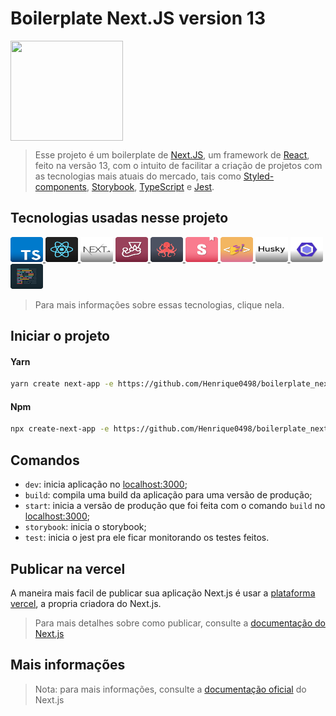 # Boilerplate Next.JS version 13

<div>
  <a href="https://github.com/Henrique0498/boilerplate_nextjs">
    <image  height="160" width="180" src="https://github.com/Henrique0498/Henrique0498/blob/main/img/Logo.svg" align="center"/>
  </a>
    
  >Esse projeto é um boilerplate de [Next.JS](https://nextjs.org/), um framework de [React](https://pt-br.reactjs.org/), feito na versão 13, com o intuito de facilitar a criação de projetos com as tecnologias mais atuais do mercado, tais como [Styled-components](https://styled-components.com/), [Storybook](https://storybook.js.org/), [TypeScript](https://www.typescriptlang.org/pt/) e [Jest](https://jestjs.io/pt-BR/).
</div>

## Tecnologias usadas nesse projeto
<div>
  <a href="https://www.typescriptlang.org/pt/">
    <img height="40" width="52" src="https://github.com/Henrique0498/Henrique0498/blob/main/img/TypeScript.svg" title="Typescript" alt="Typescript"/>
  </a>
  <a href="https://pt-br.reactjs.org/">
    <img height="40" width="52" src="https://github.com/Henrique0498/Henrique0498/blob/main/img/React.svg" title="React" alt="React"/>
  </a>
  <a href="https://nextjs.org/">
    <img height="40" width="52" src="https://github.com/Henrique0498/Henrique0498/blob/main/img/Next.svg" title="Next.js" alt="Next.js"/>
  </a>
  <a href="https://jestjs.io/pt-BR/">
    <img height="40" width="52" src="https://github.com/Henrique0498/Henrique0498/blob/main/img/Jest.svg" title="Jest" alt="Jest"/>
  </a>
  <a href="https://testing-library.com/">
    <img height="40" width="52" src="https://github.com/Henrique0498/Henrique0498/blob/main/img/Testing%20Libory.svg" title="Testing Libory" alt="Testing Libory"/>
  </a>
  <a href="https://storybook.js.org/docs/react/why-storybook">
    <img height="40" width="52" src="https://github.com/Henrique0498/Henrique0498/blob/main/img/Storybook.svg" title="Storybook" alt="Storybook"/>
  </a>
  <a href="https://styled-components.com/">
    <img height="40" width="52" src="https://github.com/Henrique0498/Henrique0498/blob/main/img/Styled-Components.svg" title="styled-components" alt="styled-components"/>
  </a>
  <a href="https://typicode.github.io/husky/">
    <img height="40" width="52" src="https://github.com/Henrique0498/Henrique0498/blob/main/img/Husky.svg" title="Husky" alt="Husky"/>
  </a>
  <a href="https://eslint.org/">
    <img height="40" width="52" src="https://github.com/Henrique0498/Henrique0498/blob/main/img/Eslint.svg" title="Eslint" alt="Eslint"/>
  </a>
  <a href="https://prettier.io/">
    <img height="40" width="52" src="https://github.com/Henrique0498/Henrique0498/blob/main/img/Prettier.svg" title="Prettier" alt="Prettier"/>
  </a>
</div>

>Para mais informações sobre essas tecnologias, clique nela.

## Iniciar o projeto
#### Yarn
```bash
yarn create next-app -e https://github.com/Henrique0498/boilerplate_nextjs
```
#### Npm
```bash
npx create-next-app -e https://github.com/Henrique0498/boilerplate_nextjs
```

## Comandos
- `dev`: inicia aplicação no [localhost:3000](http://localhost:3000);
- `build`: compila uma build da aplicação para uma versão de produção;
- `start`: inicia a versão de produção que foi feita com o comando `build` no [localhost:3000](http://localhost:3000);
- `storybook`: inicia o storybook;
- `test`: inicia o jest pra ele ficar monitorando os testes feitos.

## Publicar na vercel
A maneira mais facil de publicar sua aplicação Next.js é usar a [plataforma vercel](https://vercel.com/import?utm_medium=default-template&filter=next.js&utm_source=create-next-app&utm_campaign=create-next-app-readme), a propria criadora do Next.js.
> Para mais detalhes sobre como publicar, consulte a [documentação do Next.js](https://nextjs.org/docs/deployment)

## Mais informações
> Nota: para mais informações, consulte a [documentação oficial](https://nextjs.org/docs) do Next.js
